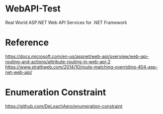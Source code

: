 # WebAPI-Test
Real World ASP.NET Web API Services for .NET Framework

# Reference
https://docs.microsoft.com/en-us/aspnet/web-api/overview/web-api-routing-and-actions/attribute-routing-in-web-api-2
https://www.strathweb.com/2014/10/route-matching-overriding-404-asp-net-web-api/


# Enumeration Constraint
https://github.com/DeLoachAero/enumeration-constraint
